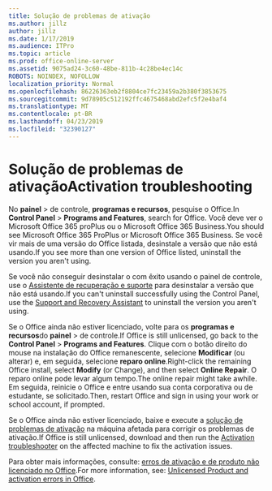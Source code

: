 ```yaml
---
title: Solução de problemas de ativação
ms.author: jillz
author: jillz
ms.date: 1/17/2019
ms.audience: ITPro
ms.topic: article
ms.prod: office-online-server
ms.assetid: 9075ad24-3c60-48be-811b-4c28be4ec14c
ROBOTS: NOINDEX, NOFOLLOW
localization_priority: Normal
ms.openlocfilehash: 86226363eb2f8804ce7fc23459a2b380f3853675
ms.sourcegitcommit: 9d78905c512192ffc4675468abd2efc5f2e4baf4
ms.translationtype: MT
ms.contentlocale: pt-BR
ms.lasthandoff: 04/23/2019
ms.locfileid: "32390127"
---
```

# <a name="activation-troubleshooting"></a><span data-ttu-id="e6e59-102">Solução de problemas de ativação</span><span class="sxs-lookup"><span data-stu-id="e6e59-102">Activation troubleshooting</span></span>

<span data-ttu-id="e6e59-103">No **painel** \> de controle, **programas e recursos**, pesquise o Office.</span><span class="sxs-lookup"><span data-stu-id="e6e59-103">In **Control Panel** \> **Programs and Features**, search for Office.</span></span> <span data-ttu-id="e6e59-104">Você deve ver o Microsoft Office 365 proPlus ou o Microsoft Office 365 Business.</span><span class="sxs-lookup"><span data-stu-id="e6e59-104">You should see Microsoft Office 365 ProPlus or Microsoft Office 365 Business.</span></span> <span data-ttu-id="e6e59-105">Se você vir mais de uma versão do Office listada, desinstale a versão que não está usando.</span><span class="sxs-lookup"><span data-stu-id="e6e59-105">If you see more than one version of Office listed, uninstall the version you aren't using.</span></span> 
  
<span data-ttu-id="e6e59-106">Se você não conseguir desinstalar o com êxito usando o painel de controle, use o [Assistente de recuperação e suporte](https://aka.ms/SARA-OfficeUninstall-Alchemy) para desinstalar a versão que não está usando.</span><span class="sxs-lookup"><span data-stu-id="e6e59-106">If you can't uninstall successfully using the Control Panel, use the [Support and Recovery Assistant](https://aka.ms/SARA-OfficeUninstall-Alchemy) to uninstall the version you aren't using.</span></span> 
  
<span data-ttu-id="e6e59-107">Se o Office ainda não estiver licenciado, volte para os **programas e recursos**do **painel** \> de controle.</span><span class="sxs-lookup"><span data-stu-id="e6e59-107">If Office is still unlicensed, go back to the **Control Panel** \> **Programs and Features**.</span></span> <span data-ttu-id="e6e59-108">Clique com o botão direito do mouse na instalação do Office remanescente, selecione **Modificar** (ou alterar) e, em seguida, selecione **reparo online**.</span><span class="sxs-lookup"><span data-stu-id="e6e59-108">Right-click the remaining Office install, select **Modify** (or Change), and then select **Online Repair**.</span></span> <span data-ttu-id="e6e59-109">O reparo online pode levar algum tempo.</span><span class="sxs-lookup"><span data-stu-id="e6e59-109">The online repair might take awhile.</span></span> <span data-ttu-id="e6e59-110">Em seguida, reinicie o Office e entre usando sua conta corporativa ou de estudante, se solicitado.</span><span class="sxs-lookup"><span data-stu-id="e6e59-110">Then, restart Office and sign in using your work or school account, if prompted.</span></span>
  
<span data-ttu-id="e6e59-111">Se o Office ainda não estiver licenciado, baixe e execute a [solução de problemas de ativação](https://aka.ms/SARA-OfficeActivation-Alchemy) na máquina afetada para corrigir os problemas de ativação.</span><span class="sxs-lookup"><span data-stu-id="e6e59-111">If Office is still unlicensed, download and then run the [Activation troubleshooter](https://aka.ms/SARA-OfficeActivation-Alchemy) on the affected machine to fix the activation issues.</span></span> 
  
<span data-ttu-id="e6e59-112">Para obter mais informações, consulte: [erros de ativação e de produto não licenciado no Office](https://support.office.com/article/0d23d3c0-c19c-4b2f-9845-5344fedc4380).</span><span class="sxs-lookup"><span data-stu-id="e6e59-112">For more information, see: [Unlicensed Product and activation errors in Office](https://support.office.com/article/0d23d3c0-c19c-4b2f-9845-5344fedc4380).</span></span>
